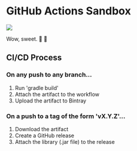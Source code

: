 # GitHub Actions Sandbox

![](https://github.com/CyberScout/github-actions-sandbox/workflows/CI%20Build/badge.svg)

Wow, sweet. :confetti_ball: :tada:

## CI/CD Process

### On any push to any branch...

1. Run 'gradle build'
2. Attach the artifact to the workflow
3. Upload the artifact to Bintray

### On a push to a tag of the form 'vX.Y.Z'...

1. Download the artifact
2. Create a GitHub release
3. Attach the library (.jar file) to the release
